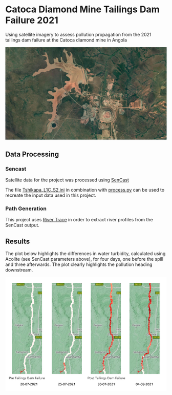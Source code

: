 # Catoca Diamond Mine Tailings Dam Failure 2021
Using satellite imagery to assess pollution propagation from the 2021 tailings dam failure at the Catoca diamond mine in Angola

![Catoca mine](data/catoca_mine.png "Title")

## Data Processing

### Sencast

Satellite data for the project was processed using [SenCast](https://gitlab.com/eawag-rs/sencast)

The file [Tshikapa_L1C_S2.ini](https://github.com/JamesRunnalls/tailings-dam-failures/blob/master/) in combination with [process.py](https://github.com/JamesRunnalls/tailings-dam-failures/blob/master/README.md) can be used to recreate the input data used in this project.

### Path Generation

This project uses [River Trace](https://github.com/JamesRunnalls/river-trace) in order to extract river profiles from the SenCast output.

## Results

The plot below highlights the differences in water turbidity, calculated using Acolite (see SenCast parameters above), 
for four days, one before the spill and three afterwards. The plot clearly highlights the pollution heading downstream.

![Catoca results](qgis/date_comparison.png?raw=true "Title")